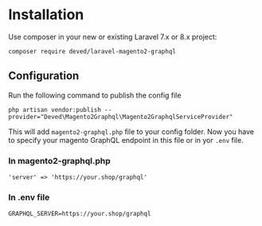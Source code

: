 # Installation

Use composer in your new or existing Laravel 7.x or 8.x project:

    composer require deved/laravel-magento2-graphql

## Configuration

Run the following command to publish the config file

    php artisan vendor:publish --provider="Deved\Magento2Graphql\Magento2GraphqlServiceProvider"

This will add `magento2-graphql.php` file to your config folder. Now you have to specify your magento GraphQL endpoint in 
this file or in yor `.env` file.

### In magento2-graphql.php

`'server' => 'https://your.shop/graphql'`

### In .env file

`GRAPHQL_SERVER=https://your.shop/graphql`
